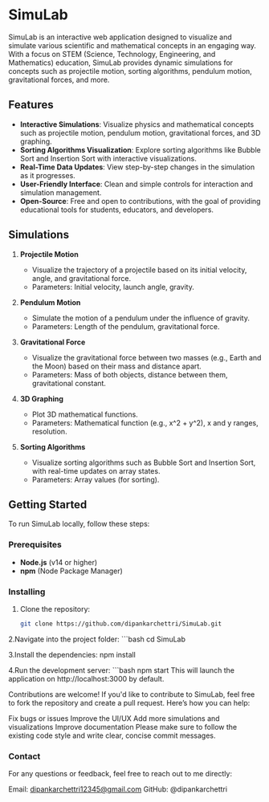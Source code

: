 # SimuLab

SimuLab is an interactive web application designed to visualize and simulate various scientific and mathematical concepts in an engaging way. With a focus on STEM (Science, Technology, Engineering, and Mathematics) education, SimuLab provides dynamic simulations for concepts such as projectile motion, sorting algorithms, pendulum motion, gravitational forces, and more.

## Features

- **Interactive Simulations**: Visualize physics and mathematical concepts such as projectile motion, pendulum motion, gravitational forces, and 3D graphing.
- **Sorting Algorithms Visualization**: Explore sorting algorithms like Bubble Sort and Insertion Sort with interactive visualizations.
- **Real-Time Data Updates**: View step-by-step changes in the simulation as it progresses.
- **User-Friendly Interface**: Clean and simple controls for interaction and simulation management.
- **Open-Source**: Free and open to contributions, with the goal of providing educational tools for students, educators, and developers.

## Simulations

1. **Projectile Motion**
   - Visualize the trajectory of a projectile based on its initial velocity, angle, and gravitational force.
   - Parameters: Initial velocity, launch angle, gravity.

2. **Pendulum Motion**
   - Simulate the motion of a pendulum under the influence of gravity.
   - Parameters: Length of the pendulum, gravitational force.

3. **Gravitational Force**
   - Visualize the gravitational force between two masses (e.g., Earth and the Moon) based on their mass and distance apart.
   - Parameters: Mass of both objects, distance between them, gravitational constant.

4. **3D Graphing**
   - Plot 3D mathematical functions.
   - Parameters: Mathematical function (e.g., x^2 + y^2), x and y ranges, resolution.

5. **Sorting Algorithms**
   - Visualize sorting algorithms such as Bubble Sort and Insertion Sort, with real-time updates on array states.
   - Parameters: Array values (for sorting).

## Getting Started

To run SimuLab locally, follow these steps:

### Prerequisites

- **Node.js** (v14 or higher)
- **npm** (Node Package Manager)

### Installing

1. Clone the repository:
   ```bash
   git clone https://github.com/dipankarchettri/SimuLab.git

2.Navigate into the project folder:
    ```bash
    cd SimuLab

3.Install the dependencies:
    npm install

4.Run the development server:
    ```bash
    npm start
    This will launch the application on http://localhost:3000 by default.


Contributions are welcome! If you'd like to contribute to SimuLab, feel free to fork the repository and create a pull request. Here’s how you can help:

Fix bugs or issues
Improve the UI/UX
Add more simulations and visualizations
Improve documentation
Please make sure to follow the existing code style and write clear, concise commit messages.


### Contact
For any questions or feedback, feel free to reach out to me directly:

Email: dipankarchettri12345@gmail.com
GitHub: @dipankarchettri
